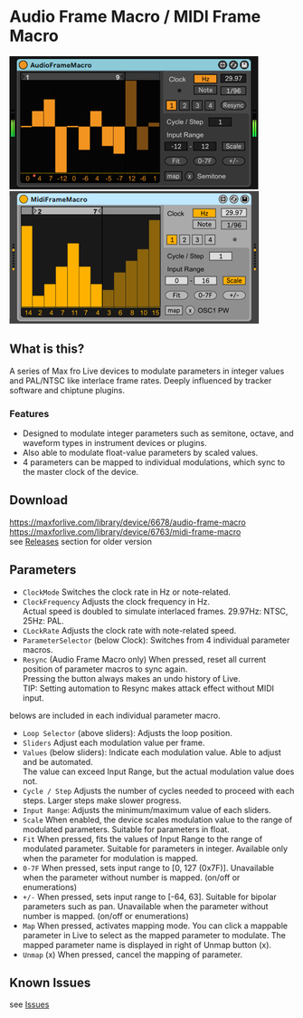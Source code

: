 # Audio Frame Macro / MIDI Frame Macro
![image of Audio Frame Macro](img/afmacro.png)
![image of MIDI Frame Macro](img/mfmacro.png)

## What is this?
A series of Max fro Live devices to modulate parameters in integer values and PAL/NTSC like interlace frame rates.
Deeply influenced by tracker software and chiptune plugins.

### Features
- Designed to modulate integer parameters such as semitone, octave, and waveform types in instrument devices or plugins.
- Also able to modulate float-value parameters by scaled values.
- 4 parameters can be mapped to individual modulations, which sync to the master clock of the device.

## Download
https://maxforlive.com/library/device/6678/audio-frame-macro<br>
https://maxforlive.com/library/device/6763/midi-frame-macro<br>
see [Releases](https://github.com/h1data/M4L-frameMacro/releases) section for older version

## Parameters
- `ClockMode` Switches the clock rate in Hz or note-related.
- `ClockFrequency` Adjusts the clock frequency in Hz.<br>
Actual speed is doubled to simulate interlaced frames. 29.97Hz: NTSC, 25Hz: PAL.
- `CLockRate` Adjusts the clock rate with note-related speed.
- `ParameterSelector` (below Clock): Switches from 4 individual parameter macros.
- `Resync` (Audio Frame Macro only) When pressed, reset all current position of parameter macros to sync again.<br>
Pressing the button always makes an undo history of Live.<br>
TIP: Setting automation to Resync makes attack effect without MIDI input.<br>

belows are included in each individual parameter macro.
- `Loop Selector` (above sliders): Adjusts the loop position.
- `Sliders` Adjust each modulation value per frame.
- `Values` (below sliders): Indicate each modulation value. Able to adjust and be automated.<br>
The value can exceed Input Range, but the actual modulation value does not.
- `Cycle / Step` Adjusts the number of cycles needed to proceed with each steps. Larger steps make slower progress.
- `Input Range`: Adjusts the minimum/maximum value of each sliders.
- `Scale` When enabled, the device scales modulation value to the range of modulated parameters.
Suitable for parameters in float.
- `Fit` When pressed, fits the values of Input Range to the range of modulated parameter.
Suitable for parameters in integer. Available only when the parameter for modulation is mapped.
- `0-7F` When pressed, sets input range to [0, 127 (0x7F)].
Unavailable when the parameter without number is mapped. (on/off or enumerations)
- `+/-` When pressed, sets input range to [-64, 63]. Suitable for bipolar parameters such as pan.
Unavailable when the parameter without number is mapped. (on/off or enumerations)
- `Map` When pressed, activates mapping mode. You can click a mappable parameter in Live to select as the mapped parameter to modulate.
The mapped parameter name is displayed in right of Unmap button (x).
- `Unmap` (x) When pressed, cancel the mapping of parameter.

## Known Issues
see [Issues](https://github.com/h1data/M4L-frameMacro/issues?q=)
